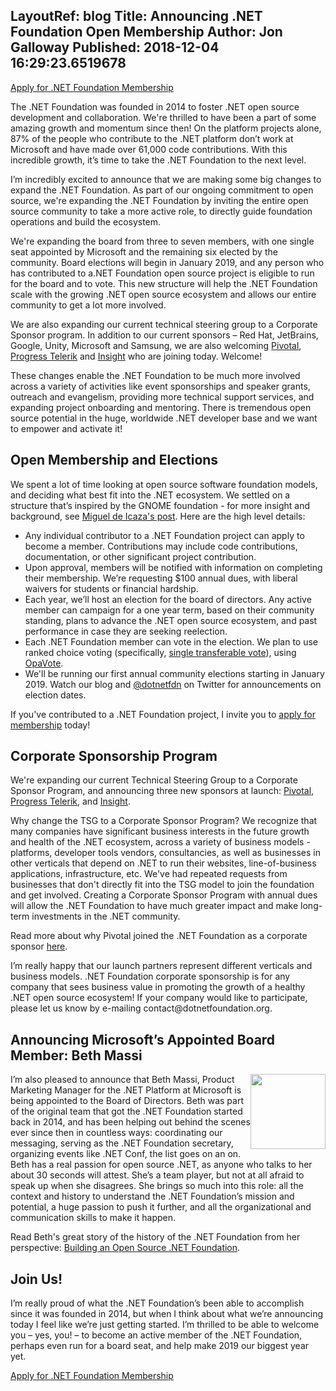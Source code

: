 LayoutRef: blog
Title: Announcing .NET Foundation Open Membership
Author: Jon Galloway
Published: 2018-12-04 16:29:23.6519678
---
<p class="mx-auto"><a class="site-button site-button--pink" href="https://dotnetfoundation.org/become-a-member">Apply for .NET Foundation Membership</a></p>

<p>The .NET Foundation was founded in 2014 to foster .NET open source development and collaboration. We're thrilled to have been a part of some amazing growth and momentum since then! On the platform projects alone, 87% of the people who contribute to the .NET platform don’t work at Microsoft and have made over 61,000 code contributions. With this incredible growth, it’s time to take the .NET Foundation to the next level.</p>

<p>I’m incredibly excited to announce that we are making some big changes to expand the .NET Foundation. As part of our ongoing commitment to open source, we're expanding the .NET Foundation by inviting the entire open source community to take a more active role, to directly guide foundation operations and build the ecosystem.</p>

<p>We're expanding the board from three to seven members, with one single seat appointed by Microsoft and the remaining six elected by the community. Board elections will begin in January 2019, and any person who has contributed to a.NET Foundation open source project is eligible to run for the board and to vote. This new structure will help the .NET Foundation scale with the growing .NET open source ecosystem and allows our entire community to get a lot more involved.</p>

<p>We are also expanding our current technical steering group to a Corporate Sponsor program. In addition to our current sponsors – Red Hat, JetBrains, Google, Unity, Microsoft and Samsung, we are also welcoming <a href="https://content.pivotal.io/blog/you-re-investing-in-net-and-so-are-we-pivotal-is-now-a-corporate-sponsor-of-the-net-foundation">Pivotal</a>, <a href="https://www.telerik.com/blogs/progress-announces-support-visual-studio-2019-net-core-3-net-foundation-more">Progress Telerik</a> and <a href="https://www.insight.com/">Insight</a> who are joining today. Welcome!</p>

<p>These changes enable the .NET Foundation to be much more involved across a variety of activities like event sponsorships and speaker grants, outreach and evangelism, providing more technical support services, and expanding project onboarding and mentoring. There is tremendous open source potential in the huge, worldwide .NET developer base and we want to empower and activate it!</p>

<h2>Open Membership and Elections</h2>

<p>We spent a lot of time looking at open source software foundation models, and deciding what best fit into the .NET ecosystem. We settled on a structure that’s inspired by the GNOME foundation - for more insight and background, see <a href="https://tirania.org/blog/archive/2018/Dec-04.html">Miguel de Icaza's post</a>. Here are the high level details:</p>

<ul>
<li>Any individual contributor to a .NET Foundation project can apply to become a member. Contributions may include code contributions, documentation, or other significant project contribution.</li>
<li>Upon approval, members will be notified with information on completing their membership. We’re requesting $100 annual dues, with liberal waivers for students or financial hardship.</li>
<li>Each year, we’ll host an election for the board of directors. Any active member can campaign for a one year term, based on their community standing, plans to advance the .NET open source ecosystem, and past performance in case they are seeking reelection.</li>
<li>Each .NET Foundation member can vote in the election. We plan to use ranked choice voting (specifically, <a href="https://www.opavote.com/methods/single-transferable-vote">single transferable vote</a>), using <a href="https://www.opavote.com/">OpaVote</a>.</li>
<li>We'll be running our first annual community elections starting in January 2019. Watch our blog and <a href="https://twitter.com/dotnetfdn">@dotnetfdn</a> on Twitter for announcements on election dates.</li>
</ul>

<p>If you've contributed to a .NET Foundation project, I invite you to <a href="https://dotnetfoundation.org/become-a-member">apply for membership</a> today!</p>

<h2>Corporate Sponsorship Program</h2>

<p>We're expanding our current Technical Steering Group to a Corporate Sponsor Program, and announcing three new sponsors at launch: <a href="https://content.pivotal.io/blog/you-re-investing-in-net-and-so-are-we-pivotal-is-now-a-corporate-sponsor-of-the-net-foundation">Pivotal</a>, <a href="https://www.telerik.com/blogs/progress-announces-support-visual-studio-2019-net-core-3-net-foundation-more">Progress Telerik</a>, and <a href="https://www.insight.com">Insight</a>.</p>

<p>Why change the TSG to a Corporate Sponsor Program? We recognize that many companies have significant business interests in the future growth and health of the .NET ecosystem, across a variety of business models - platforms, developer tools vendors, consultancies, as well as businesses in other verticals that depend on .NET to run their websites, line-of-business applications, infrastructure, etc. We've had repeated requests from businesses that don't directly fit into the TSG model to join the foundation and get involved. Creating a Corporate Sponsor Program with annual dues will allow the .NET Foundation to have much greater impact and make long-term investments in the .NET community.</p>

<p>Read more about why Pivotal joined the .NET Foundation as a corporate sponsor <a href="https://content.pivotal.io/blog/you-re-investing-in-net-and-so-are-we-pivotal-is-now-a-corporate-sponsor-of-the-net-foundation">here</a>.</p>

<p>I’m really happy that our launch partners represent different verticals and business models. .NET Foundation corporate sponsorship is for any company that sees business value in promoting the growth of a healthy .NET open source ecosystem! If your company would like to participate, please let us know by e-mailing contact@dotnetfoundation.org.</p>

<h2>Announcing Microsoft’s Appointed Board Member: Beth Massi</h2>

<p><img alt="" src="assets/posts/BethM.jpg?v=636122643340000000" style="float: right; width: 120px; height: 120px;" />I’m also pleased to announce that Beth Massi, Product Marketing Manager for the .NET Platform at Microsoft is being appointed to the Board of Directors.<i> </i>Beth was part of the original team that got the .NET Foundation started back in 2014, and has been helping out behind the scenes ever since then in countless ways: coordinating our messaging, serving as the .NET Foundation secretary, organizing events like .NET Conf, the list goes on an on. Beth has a real passion for open source .NET, as anyone who talks to her about 30 seconds will attest. She’s a team player, but not at all afraid to speak up when she disagrees. She brings so much into this role: all the context and history to understand the .NET Foundation’s mission and potential, a huge passion to push it further, and all the organizational and communication skills to make it happen.</p>

<p>Read Beth's great story of the history of the .NET Foundation from her perspective:&nbsp;<a href="https://medium.com/microsoft-open-source-stories/building-an-open-source-net-foundation-2fa0fb117584">Building an Open Source&nbsp;.NET Foundation</a>.</p>

<h2>Join Us!</h2>

<p>I’m really proud of what the .NET Foundation’s been able to accomplish since it was founded in 2014, but when I think about what we’re announcing today I feel like we’re just getting started. I’m thrilled to be able to welcome you – yes, you! – to become an active member of the .NET Foundation, perhaps even run for a board seat, and help make 2019 our biggest year yet.</p>

<p class="mx-auto"><a class="site-button site-button--pink" href="https://dotnetfoundation.org/become-a-member">Apply for .NET Foundation Membership</a></p>
